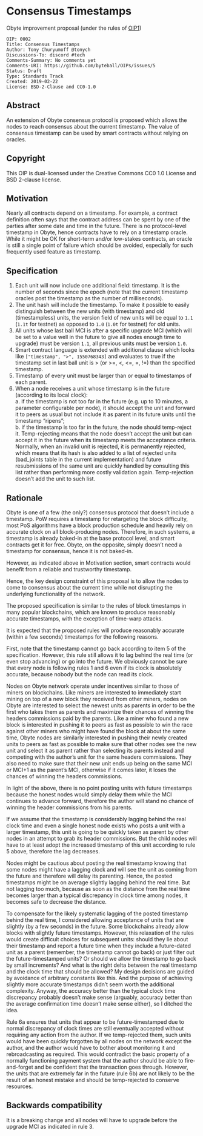 # Consensus Timestamps

Obyte improvement proposal (under the rules of [OIP1](https://github.com/byteball/OIPs/blob/master/oip-0001.md))

```
OIP: 0002
Title: Consensus Timestamps
Author: Tony Churyumoff @tonych
Discussions-To: discord #tech
Comments-Summary: No comments yet
Comments-URI: https://github.com/byteball/OIPs/issues/5
Status: Draft
Type: Standards Track
Created: 2019-02-22
License: BSD-2-Clause and CC0-1.0
```

## Abstract

An extension of Obyte consensus protocol is proposed which allows the nodes to reach consensus about the current timestamp.  The value of consensus timestamp can be used by smart contracts without relying on oracles.

## Copyright

This OIP is dual-licensed under the Creative Commons CC0 1.0 License and BSD 2-clause license.

## Motivation

Nearly all contracts depend on a timestamp.  For example, a contract definition often says that the contract address can be spent by one of the parties after some date and time in the future.  There is no protocol-level timestamp in Obyte, hence contracts have to rely on a timestamp oracle.  While it might be OK for short-term and/or low-stakes contracts, an oracle is still a single point of failure which should be avoided, especially for such frequently used feature as timestamp.

## Specification

1. Each unit will now include one additional field: timestamp.  It is the number of seconds since the epoch (note that the current timestamp oracles post the timestamp as the number of milliseconds).
1. The unit hash will include the timestamp. To make it possible to easily distinguish between the new units (with timestamp) and old (timestampless) units, the version field of new units will be equal to `1.1` (`1.1t` for testnet) as opposed to `1.0` (`1.0t` for testnet) for old units.
1. All units whose last ball MCI is after a specific upgrade MCI (which will be set to a value well in the future to give all nodes enough time to upgrade) must be version `1.1`, all previous units must be version `1.0`.
1. Smart contract language is extended with additional clause which looks like `["timestamp", ">", 1550768343]` and evaluates to true if the timestamp set in last ball unit is > (or >=, <, <=, =, !=) than the specified timestamp.
1. Timestamp of every unit must be larger than or equal to timestamps of each parent.
1. When a node receives a unit whose timestamp is in the future (according to its local clock):<br>
   a. if the timestamp is not too far in the future (e.g. up to 10 minutes, a parameter configurable per node), it should accept the unit and forward it to peers as usual but not include it as parent in its future units until the timestamp “ripens”;<br>
   b. if the timestamp is too far in the future, the node should temp-reject it.  Temp-rejecting means that the node doesn’t accept the unit but can accept it in the future when its timestamp meets the acceptance criteria.  Normally, when an invalid unit is rejected, it is permanently rejected, which means that its hash is also added to a list of rejected units (bad_joints table in the current implementation) and future resubmissions of the same unit are quickly handled by consulting this list rather than performing more costly validation again. Temp-rejection doesn’t add the unit to such list.

## Rationale

Obyte is one of a few (the only?) consensus protocol that doesn’t include a timestamp. PoW requires a timestamp for retargeting the block difficulty, most PoS algorithms have a block production schedule and heavily rely on accurate clock on all block-producing nodes.  Therefore, in such systems, a timestamp is already baked-in at the base protocol level, and smart contracts get it for free.  Obyte, on the opposite, simply doesn’t need a timestamp for consensus, hence it is not baked-in.

However, as indicated above in Motivation section, smart contracts would benefit from a reliable and trustworthy timestamp.

Hence, the key design constraint of this proposal is to allow the nodes to come to consensus about the current time while not disrupting the underlying functionality of the network.

The proposed specification is similar to the rules of block timestamps in many popular blockchains, which are known to produce reasonably accurate timestamps, with the exception of time-warp attacks.

It is expected that the proposed rules will produce reasonably accurate (within a few seconds) timestamps for the following reasons.

First, note that the timestamp cannot go back according to item 5 of the specification.  However, this rule still allows it to lag behind the real time (or even stop advancing) or go into the future.  We obviously cannot be sure that every node is following rules 1 and 6 even if its clock is absolutely accurate, because nobody but the node can read its clock.

Nodes on Obyte network operate under incentives similar to those of miners on blockchains.  Like miners are interested to immediately start mining on top of a new block they received from other miners, nodes on Obyte are interested to select the newest units as parents in order to be the first who takes them as parents and maximize their chances of winning the headers commissions paid by the parents.  Like a miner who found a new block is interested in pushing it to peers as fast as possible to win the race against other miners who might have found the block at about the same time, Obyte nodes are similarly interested in pushing their newly created units to peers as fast as possible to make sure that other nodes see the new unit and select it as parent rather than selecting its parents instead and competing with the author’s unit for the same headers commissions.  They also need to make sure that their new unit ends up being on the same MCI or MCI+1 as the parent’s MCI, otherwise if it comes later, it loses the chances of winning the headers commissions.

In light of the above, there is no point posting units with future timestamps because the honest nodes would simply delay them while the MCI continues to advance forward, therefore the author will stand no chance of winning the header commissions from his parents.

If we assume that the timestamp is considerably lagging behind the real clock time and even a single honest node exists who posts a unit with a larger timestamp, this unit is going to be quickly taken as parent by other nodes in an attempt to grab its header commissions.  But the child nodes will have to at least adopt the increased timestamp of this unit according to rule 5 above, therefore the lag decreases.

Nodes might be cautious about posting the real timestamp knowing that some nodes might have a lagging clock and will see the unit as coming from the future and therefore will delay its parenting.  Hence, the posted timestamps might be on average slightly lagging behind the real time.  But not lagging too much, because as soon as the distance from the real time becomes larger than a typical discrepancy in clock time among nodes, it becomes safe to decrease the distance.

To compensate for the likely systematic lagging of the posted timestamp behind the real time, I considered allowing acceptance of units that are slightly (by a few seconds) in the future.  Some blockchains already allow blocks with slightly future timestamps.  However, this relaxation of the rules would create difficult choices for subsequent units: should they lie about their timestamp and report a future time when they include a future-dated unit as a parent (remember, the timestamp cannot go back) or just filter out the future-timestamped units?  Or should we allow the timestamp to go back by small increments?  And what is the right delta between the real timestamp and the clock time that should be allowed?  My design decisions are guided by avoidance of arbitrary constants like this.  And the purpose of achieving slightly more accurate timestamps didn’t seem worth the additional complexity.  Anyway, the accuracy better than the typical clock time discrepancy probably doesn’t make sense (arguably, accuracy better than the average confirmation time doesn’t make sense either), so I ditched the idea.

Rule 6a ensures that units that appear to be future-timestamped due to normal discrepancy of clock times are still eventually accepted without requiring any action from the author.  If we temp-rejected them, such units would have been quickly forgotten by all nodes on the network except the author, and the author would have to bother about monitoring it and rebroadcasting as required.  This would contradict the basic property of a normally functioning payment system that the author should be able to fire-and-forget and be confident that the transaction goes through.  However, the units that are extremely far in the future (rule 6b) are not likely to be the result of an honest mistake and should be temp-rejected to conserve resources.

## Backwards compatibility

It is a breaking change and all nodes will have to upgrade before the upgrade MCI as indicated in rule 3.

